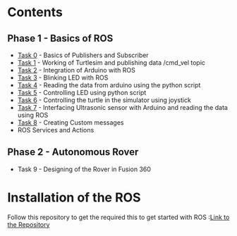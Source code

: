 # Contents
## Phase 1 - Basics of ROS 
- [Task 0](https://github.com/malladi2610/100_days_of_ROS/tree/master/Day%201/Task%200) - Basics of Publishers and Subscriber
- [Task 1](https://github.com/malladi2610/100_days_of_ROS/tree/master/Day%201/Task%201) - Working of Turtlesim and publishing data /cmd_vel topic
- [Task 2](https://github.com/malladi2610/100_days_of_ROS/tree/master/Day%202) - Integration of Arduino with ROS
- [Task 3](https://github.com/malladi2610/100_days_of_ROS/tree/master/Day%202) - Blinking LED with ROS
- [Task 4](https://github.com/malladi2610/100_days_of_ROS/tree/master/Day%203) - Reading the data from arduino using the python script
- [Task 5](https://github.com/malladi2610/100_days_of_ROS/tree/master/Day%203) - Controlling LED using python script
- [Task 6](https://github.com/malladi2610/100_days_of_ROS/tree/master/Day%203) - 
Controlling the turtle in the simulator using joystick
- [Task 7](https://github.com/malladi2610/100_days_of_ROS/tree/master/Day%2010%20-%2030/task6) - Interfacing Ultrasonic sensor with Arduino and reading the data using ROS
- [Task 8](https://github.com/malladi2610/100_days_of_ROS/tree/master/Day%2010%20-%2030/task7) - Creating Custom messages
- ROS Services and Actions
## Phase 2 - Autonomous Rover
- Task 9 - Designing of the Rover in Fusion 360

# Installation of the ROS

Follow this repository to get the required this to get started with ROS :[Link to the Repository](https://github.com/malladi2610/Getting_started_with_ROS/tree/master) 
